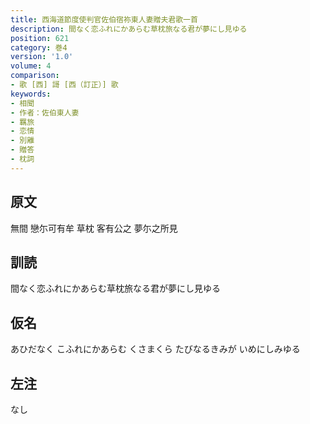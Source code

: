 ```yaml
---
title: 西海道節度使判官佐伯宿祢東人妻贈夫君歌一首
description: 間なく恋ふれにかあらむ草枕旅なる君が夢にし見ゆる
position: 621
category: 巻4
version: '1.0'
volume: 4
comparison:
- 歌 [西] 謌 [西（訂正）] 歌
keywords:
- 相聞
- 作者：佐伯東人妻
- 羈旅
- 恋情
- 別離
- 贈答
- 枕詞
---
```


## 原文

無間 戀尓可有牟 草枕 客有公之 夢尓之所見

## 訓読

間なく恋ふれにかあらむ草枕旅なる君が夢にし見ゆる

## 仮名

あひだなく こふれにかあらむ くさまくら たびなるきみが いめにしみゆる

## 左注

なし
